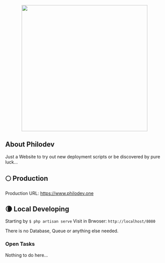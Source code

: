 <p align="center"><a href="https://www.round-robin.philodev.one" target="_blank"><img src="https://www.round-robin.philodev.one/storage/images/round_robin_logo_white.png" width="400"></a></p>

## About Philodev

Just a Website to try out new deployment scripts or be discovered by pure luck... 

## 🌕 Production

Production URL: https://www.philodev.one

## 🌘 Local Developing

Starting by  `$ php artisan serve`
Visit in Brwoser: `http://localhost/8080`

There is no Database, Queue or anything else needed. 

### Open Tasks
 Nothing to do here... 
